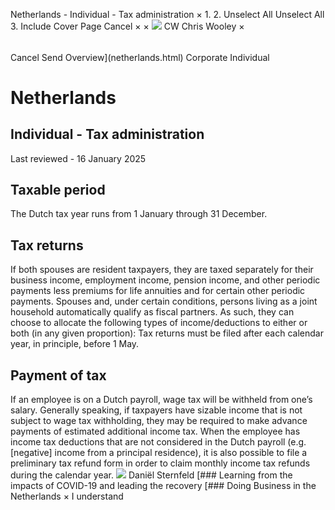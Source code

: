 Netherlands - Individual - Tax administration
×
1.
2.
Unselect All
Unselect All
3.
Include Cover Page
Cancel
×
×
![](-/media/world-wide-tax-summaries/attachments/global---chris-wooley.ashx%3Frev=ac5e5f3223b34096b1afc2a6009c7320&revision=ac5e5f32-23b3-4096-b1af-c2a6009c7320&hash=859B7ADC84DC2CBEC9760E9E6EE7DE6D0A8BFCDF)
CW
Chris Wooley
×
######
Cancel
Send
Overview](netherlands.html)
Corporate
Individual
# Netherlands
## Individual - Tax administration
Last reviewed - 16 January 2025
## Taxable period
The Dutch tax year runs from 1 January through 31 December.
## Tax returns
If both spouses are resident taxpayers, they are taxed separately for their business income, employment income, pension income, and other periodic payments less premiums for life annuities and for certain other periodic payments. Spouses and, under certain conditions, persons living as a joint household automatically qualify as fiscal partners. As such, they can choose to allocate the following types of income/deductions to either or both (in any given proportion):
Tax returns must be filed after each calendar year, in principle, before 1 May.
## Payment of tax
If an employee is on a Dutch payroll, wage tax will be withheld from one’s salary. Generally speaking, if taxpayers have sizable income that is not subject to wage tax withholding, they may be required to make advance payments of estimated additional income tax. When the employee has income tax deductions that are not considered in the Dutch payroll (e.g. [negative] income from a principal residence), it is also possible to file a preliminary tax refund form in order to claim monthly income tax refunds during the calendar year.
![](-/media/world-wide-tax-summaries/netherlandsdaniel-sternfeldnetherlands--daniel-sternfeldjpg20220930133415243.ashx%3Frev=2be37df1a0c342f19e74bed14bfca350&revision=2be37df1-a0c3-42f1-9e74-bed14bfca350&hash=4FC1DC41DA3313DDAACAD536B33F0DE8235687DB)
Daniël Sternfeld
[### Learning from the impacts of COVID-19 and leading the recovery
[### Doing Business in the Netherlands
×
I understand